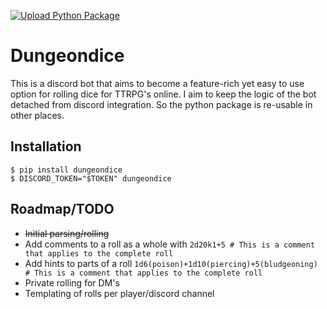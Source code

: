 [![Upload Python Package](https://github.com/jwizzle/dungeondice/actions/workflows/python-publish.yml/badge.svg)](https://github.com/jwizzle/dungeondice/actions/workflows/python-publish.yml)

# Dungeondice

This is a discord bot that aims to become a feature-rich yet easy to use option for rolling dice for TTRPG's online.
I aim to keep the logic of the bot detached from discord integration. So the python package is re-usable in other places.

## Installation

```
$ pip install dungeondice
$ DISCORD_TOKEN="$TOKEN" dungeondice
```

## Roadmap/TODO

- ~~Initial parsing/rolling~~
- Add comments to a roll as a whole with `2d20k1+5 # This is a comment that applies to the complete roll`
- Add hints to parts of a roll `1d6(poison)+1d10(piercing)+5(bludgeoning) # This is a comment that applies to the complete roll`
- Private rolling for DM's
- Templating of rolls per player/discord channel
